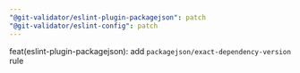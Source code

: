 ```yaml
---
"@git-validator/eslint-plugin-packagejson": patch
"@git-validator/eslint-config": patch
---
```


feat(eslint-plugin-packagejson): add `packagejson/exact-dependency-version` rule
